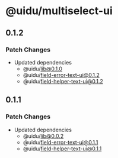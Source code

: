 # @uidu/multiselect-ui

## 0.1.2

### Patch Changes

- Updated dependencies
  - @uidu/lib@0.1.0
  - @uidu/field-error-text-ui@0.1.2
  - @uidu/field-helper-text-ui@0.1.2

## 0.1.1

### Patch Changes

- Updated dependencies
  - @uidu/lib@0.0.2
  - @uidu/field-error-text-ui@0.1.1
  - @uidu/field-helper-text-ui@0.1.1
